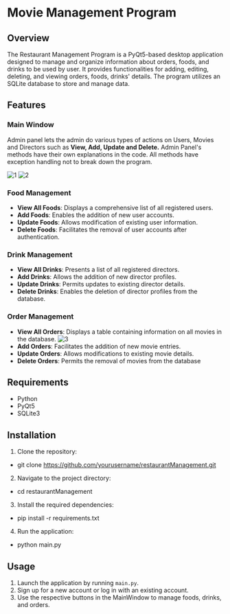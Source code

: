 # Movie Management Program

## Overview

The Restaurant Management Program is a PyQt5-based desktop application designed to manage and organize information about orders, foods, and drinks to be used by user. It provides functionalities for adding, editing, deleting, and viewing orders, foods, drinks' details. The program utilizes an SQLite database to store and manage data.

## Features

### Main Window
Admin panel lets the admin do various types of actions on Users, Movies and Directors such as **View, Add, Update and Delete.** Admin Panel's methods have their own explanations in the code. All methods have exception handling not to break down the program. 

![1](https://github.com/anlbora/restaurantManagement/assets/100442507/42d53e76-2432-4891-838c-e0d44f6b78b4)
![2](https://github.com/anlbora/restaurantManagement/assets/100442507/ad08c70c-e20b-4cc4-975f-df370a678ccc)

### Food Management

- **View All Foods**: Displays a comprehensive list of all registered users.
- **Add Foods**: Enables the addition of new user accounts.
- **Update Foods**: Allows modification of existing user information.
- **Delete Foods**: Facilitates the removal of user accounts after authentication.

### Drink Management

- **View All Drinks**: Presents a list of all registered directors.
- **Add Drinks**: Allows the addition of new director profiles.
- **Update Drinks**: Permits updates to existing director details.
- **Delete Drinks**: Enables the deletion of director profiles from the database.

### Order Management

- **View All Orders**: Displays a table containing information on all movies in the database.
  ![3](https://github.com/anlbora/restaurantManagement/assets/100442507/13d38ec6-cada-4960-8839-a527fabb4c7d)
- **Add Orders**: Facilitates the addition of new movie entries.
- **Update Orders**: Allows modifications to existing movie details.
- **Delete Orders**: Permits the removal of movies from the database

## Requirements

- Python
- PyQt5
- SQLite3

## Installation

1. Clone the repository:
  - git clone https://github.com/yourusername/restaurantManagement.git
2. Navigate to the project directory:
  - cd restaurantManagement
3. Install the required dependencies:
  - pip install -r requirements.txt
4. Run the application:
  - python main.py


## Usage

1. Launch the application by running `main.py`.
2. Sign up for a new account or log in with an existing account.
3. Use the respective buttons in the MainWindow to manage foods, drinks, and orders.
